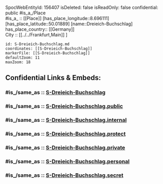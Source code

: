 ﻿---
location:
- 50.01889
- 8.696111
mapmarker: train
mapzoom:
- 8
- 18
tags:
- geo/station/train
type: Station
---

SpocWebEntityId: 156407
isDeleted: false
isReadOnly: false
confidential: public
#is_a_/Place  
#is_a_ :: [[Place]] 
[has_place_longitude::8.696111] 
[has_place_latitude::50.01889] 
[name::Dreieich-Buchschlag] 
has_place_country:: [[Germany]]  
City :: [[../../Frankfurt,Main]] ] 


```leaflet
id: S-Dreieich-Buchschlag.md
coordinates: [[S-Dreieich-Buchschlag]] 
markerFile: [[S-Dreieich-Buchschlag]] 
defaultZoom: 11 
maxZoom: 18
```


## Confidential Links & Embeds: 

### #is_/same_as :: [S-Dreieich-Buchschlag](S-Dreieich-Buchschlag.md) 

### #is_/same_as :: [S-Dreieich-Buchschlag.public](/_public/Earth/Continent/Europe/Europe~Central/Germany/Germany~West/Hessen/counties~Hessen/Frankfurt~Main/Stations-FFM~S/S-Dreieich-Buchschlag.public.md) 

### #is_/same_as :: [S-Dreieich-Buchschlag.internal](/_internal/Earth/Continent/Europe/Europe~Central/Germany/Germany~West/Hessen/counties~Hessen/Frankfurt~Main/Stations-FFM~S/S-Dreieich-Buchschlag.internal.md) 

### #is_/same_as :: [S-Dreieich-Buchschlag.protect](/_protect/Earth/Continent/Europe/Europe~Central/Germany/Germany~West/Hessen/counties~Hessen/Frankfurt~Main/Stations-FFM~S/S-Dreieich-Buchschlag.protect.md) 

### #is_/same_as :: [S-Dreieich-Buchschlag.private](/_private/Earth/Continent/Europe/Europe~Central/Germany/Germany~West/Hessen/counties~Hessen/Frankfurt~Main/Stations-FFM~S/S-Dreieich-Buchschlag.private.md) 

### #is_/same_as :: [S-Dreieich-Buchschlag.personal](/_personal/Earth/Continent/Europe/Europe~Central/Germany/Germany~West/Hessen/counties~Hessen/Frankfurt~Main/Stations-FFM~S/S-Dreieich-Buchschlag.personal.md) 

### #is_/same_as :: [S-Dreieich-Buchschlag.secret](/_secret/Earth/Continent/Europe/Europe~Central/Germany/Germany~West/Hessen/counties~Hessen/Frankfurt~Main/Stations-FFM~S/S-Dreieich-Buchschlag.secret.md)

